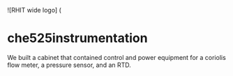![RHIT wide logo] (
# che525instrumentation

We built a cabinet that contained control and power equipment for a coriolis flow meter, a pressure sensor, and an RTD. 
